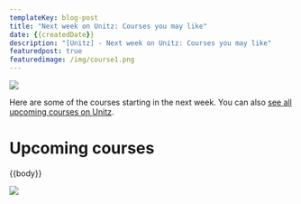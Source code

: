 ```yaml
---
templateKey: blog-post
title: "Next week on Unitz: Courses you may like"
date: {{createdDate}}
description: "[Unitz] - Next week on Unitz: Courses you may like"
featuredpost: true
featuredimage: /img/course1.png
---
```

![](/img/course1.png)

Here are some of the courses starting in the next week. You can also [see all upcoming courses on Unitz](https://unitz.app/en/education/course-filter?category=29bMo5nJHTrEhawwbz3Hqt&search=&sortBy=&quantity=24&min=0&max=5000000).

<!--EndFragment-->

<!--StartFragment-->

# **Upcoming courses**

{{body}}

<!--EndFragment-->

![](/img/course-4.png)